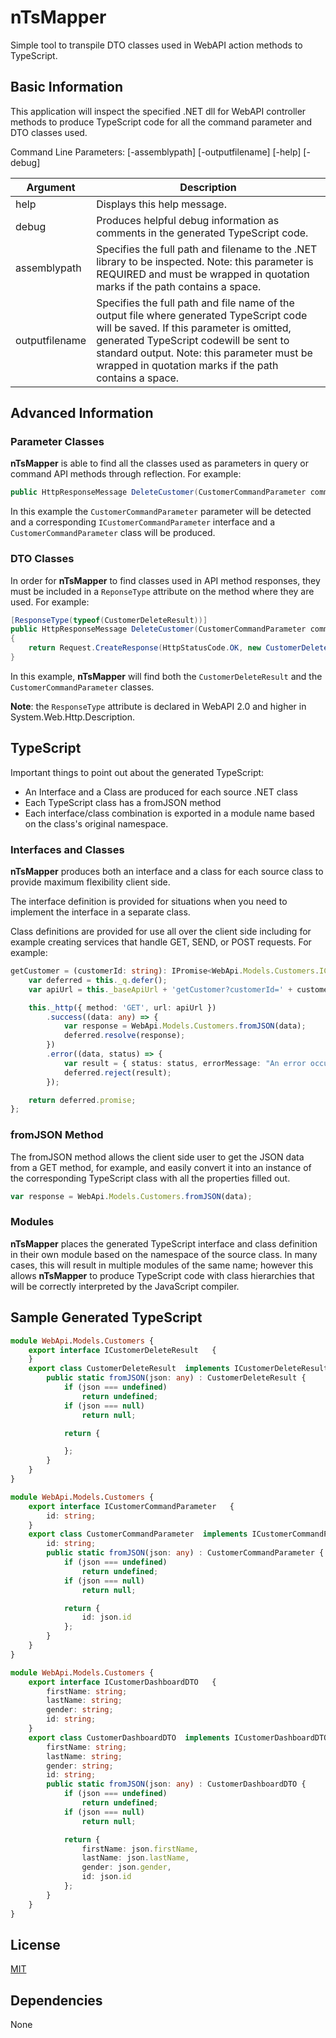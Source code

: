 # nTsMapper
Simple tool to transpile DTO classes used in WebAPI action methods to TypeScript.

## Basic Information
This application will inspect the specified .NET dll for WebAPI controller methods to produce TypeScript code for all the command parameter and DTO classes used.

Command Line Parameters:
[-assemblypath] [-outputfilename] [-help] [-debug]

| Argument | Description |
| ------------ | ---------------- |
| help	| Displays this help message. |
| debug | Produces helpful debug information as comments in the generated TypeScript code. |
| assemblypath | Specifies the full path and filename to the .NET library to be inspected. Note: this parameter is REQUIRED and must be wrapped in quotation marks if the path contains a space. |
| outputfilename | Specifies the full path and file name of the output file where generated TypeScript code will be saved.  If this parameter is omitted, generated TypeScript codewill be sent to standard output.  Note: this parameter must be wrapped in quotation marks if the path contains a space. |

## Advanced Information

### Parameter Classes

**nTsMapper** is able to find all the classes used as parameters in query or command API methods through reflection.  For example:

```c#
public HttpResponseMessage DeleteCustomer(CustomerCommandParameter commandParameter)
```

In this example the ```CustomerCommandParameter``` parameter will be detected and a corresponding ```ICustomerCommandParameter``` interface and a ```CustomerCommandParameter``` class will be produced.

### DTO Classes

In order for **nTsMapper** to find classes used in API method responses, they must be included in a ```ReponseType``` attribute on the method where they are used.  For example:

```c#
[ResponseType(typeof(CustomerDeleteResult))]
public HttpResponseMessage DeleteCustomer(CustomerCommandParameter commandParameter)
{
	return Request.CreateResponse(HttpStatusCode.OK, new CustomerDeleteResult());
}
```

In this example, **nTsMapper** will find both the ```CustomerDeleteResult``` and the ```CustomerCommandParameter``` classes.

**Note**: the ```ResponseType``` attribute is declared in WebAPI 2.0 and higher in System.Web.Http.Description.

## TypeScript

Important things to point out about the generated TypeScript:
* An Interface and a Class are produced for each source .NET class
* Each TypeScript class has a fromJSON method
* Each interface/class combination is exported in a module name based on the class's original namespace.

### Interfaces and Classes

**nTsMapper** produces both an interface and a class for each source class to provide maximum flexibility client side.

The interface definition is provided for situations when you need to implement the interface in a separate class.

Class definitions are provided for use all over the client side including for example creating services that handle GET, SEND, or POST requests.  For example:

```TypeScript
getCustomer = (customerId: string): IPromise<WebApi.Models.Customers.ICustomerDashboardDTO> => {
	var deferred = this._q.defer();
	var apiUrl = this._baseApiUrl + 'getCustomer?customerId=' + customerId;

	this._http({ method: 'GET', url: apiUrl })
		.success((data: any) => {
			var response = WebApi.Models.Customers.fromJSON(data);
			deferred.resolve(response);
		})
		.error((data, status) => {
			var result = { status: status, errorMessage: "An error occurred. Please try again." };
			deferred.reject(result);
		});

	return deferred.promise;
};
```

### fromJSON Method

The fromJSON method allows the client side user to get the JSON data from a GET method, for example, and easily convert it into an instance of the corresponding TypeScript class with all the properties filled out.

```TypeScript
var response = WebApi.Models.Customers.fromJSON(data);
```

### Modules

**nTsMapper** places the generated TypeScript interface and class definition in their own module based on the namespace of the source class.  In many cases, this will result in multiple modules of the same name; however this allows **nTsMapper** to produce TypeScript code with class hierarchies that will be correctly interpreted by the JavaScript compiler.

## Sample Generated TypeScript

```TypeScript
module WebApi.Models.Customers {
	export interface ICustomerDeleteResult   {
	}
	export class CustomerDeleteResult  implements ICustomerDeleteResult {
		public static fromJSON(json: any) : CustomerDeleteResult {
			if (json === undefined)
				return undefined;
			if (json === null)
				return null;

			return {

			};
		}
	}
}

module WebApi.Models.Customers {
	export interface ICustomerCommandParameter   {
		id: string;
	}
	export class CustomerCommandParameter  implements ICustomerCommandParameter {
		id: string;
		public static fromJSON(json: any) : CustomerCommandParameter {
			if (json === undefined)
				return undefined;
			if (json === null)
				return null;

			return {
				id: json.id
			};
		}
	}
}

module WebApi.Models.Customers {
	export interface ICustomerDashboardDTO   {
		firstName: string;
		lastName: string;
		gender: string;
		id: string;
	}
	export class CustomerDashboardDTO  implements ICustomerDashboardDTO {
		firstName: string;
		lastName: string;
		gender: string;
		id: string;
		public static fromJSON(json: any) : CustomerDashboardDTO {
			if (json === undefined)
				return undefined;
			if (json === null)
				return null;

			return {
				firstName: json.firstName,
				lastName: json.lastName,
				gender: json.gender,
				id: json.id
			};
		}
	}
}
```


## License
[MIT](https://opensource.org/licenses/MIT)

## Dependencies
None